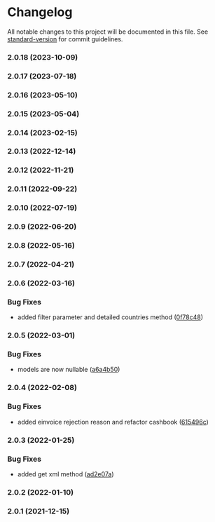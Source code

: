 # Changelog

All notable changes to this project will be documented in this file. See [standard-version](https://github.com/conventional-changelog/standard-version) for commit guidelines.

### 2.0.18 (2023-10-09)

### 2.0.17 (2023-07-18)

### 2.0.16 (2023-05-10)

### 2.0.15 (2023-05-04)

### 2.0.14 (2023-02-15)

### 2.0.13 (2022-12-14)

### 2.0.12 (2022-11-21)

### 2.0.11 (2022-09-22)

### 2.0.10 (2022-07-19)

### 2.0.9 (2022-06-20)

### 2.0.8 (2022-05-16)

### 2.0.7 (2022-04-21)

### 2.0.6 (2022-03-16)


### Bug Fixes

* added filter parameter and detailed countries method ([0f78c48](https://github.com/fattureincloud/fattureincloud-ruby-sdk/commit/0f78c487202d8cd8a2d68010a1876e45ee047000))

### 2.0.5 (2022-03-01)


### Bug Fixes

* models are now nullable ([a6a4b50](https://github.com/fattureincloud/fattureincloud-ruby-sdk/commit/a6a4b50a3d849b9bf3a706ef30e4cf290f36267a))

### 2.0.4 (2022-02-08)


### Bug Fixes

* added einvoice rejection reason and refactor cashbook ([615496c](https://github.com/fattureincloud/fattureincloud-ruby-sdk/commit/615496ca267c03509f8d24ba28c41f8f0972de64))

### 2.0.3 (2022-01-25)


### Bug Fixes

* added get xml method ([ad2e07a](https://github.com/fattureincloud/fattureincloud-ruby-sdk/commit/ad2e07afdd69397a01eabfb34f1fe3e1ba764eca))

### 2.0.2 (2022-01-10)

### 2.0.1 (2021-12-15)
